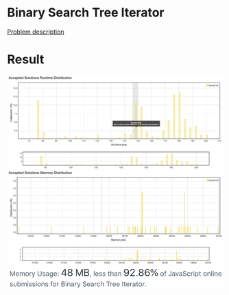 # Binary Search Tree Iterator

[Problem description](https://leetcode.com/problems/binary-search-tree-iterator/description)

# Result

![result_runtime](result_runtime.png)
![result_space1](result_space1.png)
![result_space2](result_space2.png)
